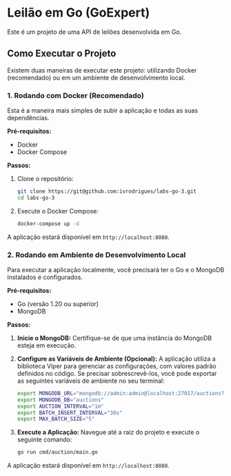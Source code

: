 # Leilão em Go (GoExpert)

Este é um projeto de uma API de leilões desenvolvida em Go.

## Como Executar o Projeto

Existem duas maneiras de executar este projeto: utilizando Docker (recomendado) ou em um ambiente de desenvolvimento local.

### 1. Rodando com Docker (Recomendado)

Esta é a maneira mais simples de subir a aplicação e todas as suas dependências.

**Pré-requisitos:**
- Docker
- Docker Compose

**Passos:**

1.  Clone o repositório:
    ```bash
    git clone https://git@github.com:ivrodrigues/labs-go-3.git
    cd labs-go-3
    ```

2.  Execute o Docker Compose:
    ```bash
    docker-compose up -d
    ```

A aplicação estará disponível em `http://localhost:8080`.

### 2. Rodando em Ambiente de Desenvolvimento Local

Para executar a aplicação localmente, você precisará ter o Go e o MongoDB instalados e configurados.

**Pré-requisitos:**
- Go (versão 1.20 ou superior)
- MongoDB

**Passos:**

1.  **Inicie o MongoDB:** Certifique-se de que uma instância do MongoDB esteja em execução.

2.  **Configure as Variáveis de Ambiente (Opcional):**
    A aplicação utiliza a biblioteca Viper para gerenciar as configurações, com valores padrão definidos no código. Se precisar sobrescrevê-los, você pode exportar as seguintes variáveis de ambiente no seu terminal:

    ```bash
    export MONGODB_URL="mongodb://admin:admin@localhost:27017/auctions?authSource=admin"
    export MONGODB_DB="auctions"
    export AUCTION_INTERVAL="1m"
    export BATCH_INSERT_INTERVAL="30s"
    export MAX_BATCH_SIZE="5"
    ```

3.  **Execute a Aplicação:**
    Navegue até a raiz do projeto e execute o seguinte comando:
    ```bash
    go run cmd/auction/main.go
    ```

A aplicação estará disponível em `http://localhost:8080`.
